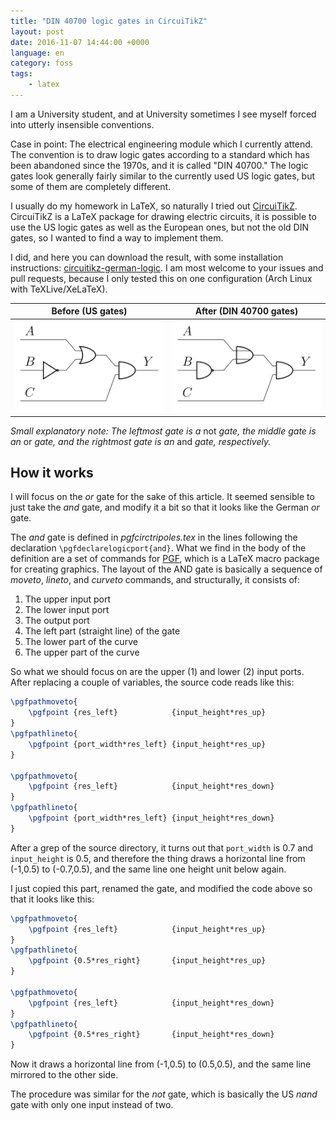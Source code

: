 ```yaml
---
title: "DIN 40700 logic gates in CircuiTikZ"
layout: post
date: 2016-11-07 14:44:00 +0000
language: en
category: foss
tags:
    - latex
---
```

I am a University student, and at University sometimes I see myself forced into utterly insensible conventions.

Case in point: The electrical engineering module which I currently attend. The convention is to draw logic gates according to a standard which has been abandoned since the 1970s, and it is called "DIN 40700." The logic gates look generally fairly similar to the currently used US logic gates, but some of them are completely different.

I usually do my homework in LaTeX, so naturally I tried out [CircuiTikZ](https://www.ctan.org/pkg/circuitikz?lang=de). CircuiTikZ is a LaTeX package for drawing electric circuits, it is possible to use the US logic gates as well as the European ones, but not the old DIN gates, so I wanted to find a way to implement them.

I did, and here you can download the result, with some installation instructions: [circuitikz-german-logic](https://github.com/fceschmidt/circuitikz-german-logic). I am most welcome to your issues and pull requests, because I only tested this on one configuration (Arch Linux with TeXLive/XeLaTeX).

| Before (US gates) | After (DIN 40700 gates) |
| ------ | ----- |
| ![US gates](/public/assets/2016-11-07-din-40700-gates-in-circuitikz/american_gates.png) | ![DIN gates](/public/assets/2016-11-07-din-40700-gates-in-circuitikz/din_gates.png) |

_Small explanatory note: The leftmost gate is a_ not _gate, the middle gate is an_ or _gate, and the rightmost gate is an_ and _gate, respectively._

## How it works

I will focus on the _or_ gate for the sake of this article. It seemed sensible to just take the _and_ gate, and modify it a bit so that it looks like the German _or_ gate.

The _and_ gate is defined in _pgfcirctripoles.tex_ in the lines following the declaration `\pgfdeclarelogicport{and}`. What we find in the body of the definition are a set of commands for [PGF](https://www.ctan.org/pkg/pgf), which is a LaTeX macro package for creating graphics. The layout of the AND gate is basically a sequence of _moveto_, _lineto_, and _curveto_ commands, and structurally, it consists of:

1. The upper input port
2. The lower input port
3. The output port
4. The left part (straight line) of the gate
5. The lower part of the curve
6. The upper part of the curve

So what we should focus on are the upper (1) and lower (2) input ports. After replacing a couple of variables, the source code reads like this:

```latex
\pgfpathmoveto{
    \pgfpoint {res_left}            {input_height*res_up}
}
\pgfpathlineto{
    \pgfpoint {port_width*res_left} {input_height*res_up}
}

\pgfpathmoveto{
    \pgfpoint {res_left}            {input_height*res_down}
}
\pgfpathlineto{
    \pgfpoint {port_width*res_left} {input_height*res_down}
}
```

After a grep of the source directory, it turns out that `port_width` is 0.7 and `input_height` is 0.5, and therefore the thing draws a horizontal line from (-1,0.5) to (-0.7,0.5), and the same line one height unit below again.

I just copied this part, renamed the gate, and modified the code above so that it looks like this:

```latex
\pgfpathmoveto{
    \pgfpoint {res_left}            {input_height*res_up}
}
\pgfpathlineto{
    \pgfpoint {0.5*res_right}       {input_height*res_up}
}

\pgfpathmoveto{
    \pgfpoint {res_left}            {input_height*res_down}
}
\pgfpathlineto{
    \pgfpoint {0.5*res_right}       {input_height*res_down}
}
```

Now it draws a horizontal line from (-1,0.5) to (0.5,0.5), and the same line mirrored to the other side.

The procedure was similar for the _not_ gate, which is basically the US _nand_ gate with only one input instead of two.
